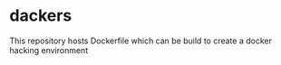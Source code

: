# dackers
This repository hosts Dockerfile which can be build to create a docker hacking environment
